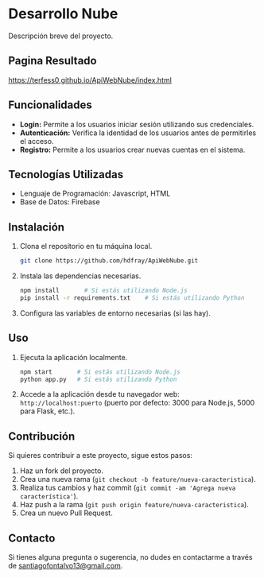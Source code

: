 # Desarrollo Nube

Descripción breve del proyecto.

## Pagina Resultado

https://terfess0.github.io/ApiWebNube/index.html

## Funcionalidades

- **Login:** Permite a los usuarios iniciar sesión utilizando sus credenciales.
- **Autenticación:** Verifica la identidad de los usuarios antes de permitirles el acceso.
- **Registro:** Permite a los usuarios crear nuevas cuentas en el sistema.

## Tecnologías Utilizadas

- Lenguaje de Programación: Javascript, HTML
- Base de Datos: Firebase

## Instalación

1. Clona el repositorio en tu máquina local.
    ```bash
    git clone https://github.com/hdfray/ApiWebNube.git
    ```
2. Instala las dependencias necesarias.
    ```bash
    npm install       # Si estás utilizando Node.js
    pip install -r requirements.txt    # Si estás utilizando Python
    ```
3. Configura las variables de entorno necesarias (si las hay).

## Uso

1. Ejecuta la aplicación localmente.
    ```bash
    npm start       # Si estás utilizando Node.js
    python app.py   # Si estás utilizando Python
    ```
2. Accede a la aplicación desde tu navegador web: `http://localhost:puerto` (puerto por defecto: 3000 para Node.js, 5000 para Flask, etc.).

## Contribución

Si quieres contribuir a este proyecto, sigue estos pasos:

1. Haz un fork del proyecto.
2. Crea una nueva rama (`git checkout -b feature/nueva-caracteristica`).
3. Realiza tus cambios y haz commit (`git commit -am 'Agrega nueva característica'`).
4. Haz push a la rama (`git push origin feature/nueva-caracteristica`).
5. Crea un nuevo Pull Request.


## Contacto

Si tienes alguna pregunta o sugerencia, no dudes en contactarme a través de santiagofontalvo13@gmail.com.

